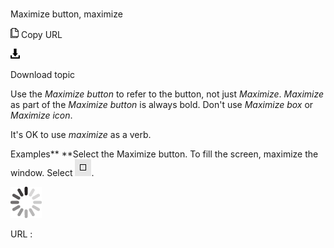 # 

Maximize button, maximize

![Copy URL](media/maximize-button-maximize/Copy.png)
Copy URL

![Download](media/maximize-button-maximize/Download.png)

Download topic

Use the *Maximize* *button* to refer to the button, not just *Maximize*. *Maximize* as part of the *Maximize button* is always bold. Don't use *Maximize box* or *Maximize icon*. 

It's OK to use *maximize* as a verb. 

Examples**
**Select the Maximize button. 
To fill the screen, maximize the window. 
Select ![](media/maximize-button-maximize/302251874.png).

![In progress](media/maximize-button-maximize/activity-large.gif)

URL :
